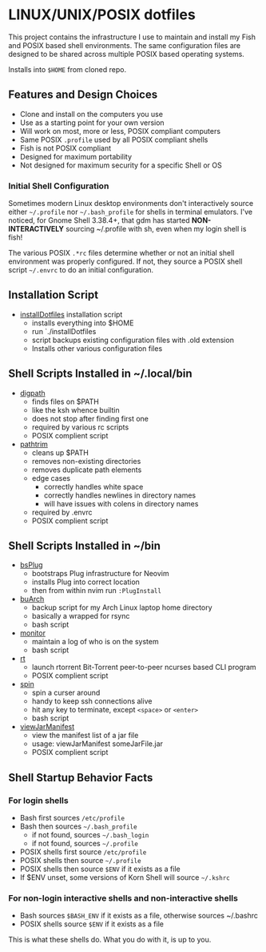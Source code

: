 # LINUX/UNIX/POSIX dotfiles

This project contains the infrastructure I use to
maintain and install my Fish and POSIX based shell
environments.  The same configuration files are
designed to be shared across multiple POSIX based
operating systems.

Installs into `$HOME` from cloned repo.

## Features and Design Choices

* Clone and install on the computers you use
* Use as a starting point for your own version
* Will work on most, more or less, POSIX compliant computers
* Same POSIX `.profile` used by all POSIX compliant shells
* Fish is not POSIX compliant
* Designed for maximum portability
* Not designed for maximum security for a specific Shell or OS

### Initial Shell Configuration

Sometimes modern Linux desktop environments don't interactively
source either `~/.profile` nor `~/.bash_profile` for shells in
terminal emulators.  I've noticed, for Gnome Shell 3.38.4+, that
gdm has started __NON-INTERACTIVELY__ sourcing ~/.profile with sh,
even when my login shell is fish!

The various POSIX `.*rc` files determine whether or not an
initial shell environment was properly configured.  If not,
they source a POSIX shell script `~/.envrc` to do an initial
configuration.

## Installation Script

* [installDotfiles](installDotfiles) installation script
  * installs everything into $HOME
  * run `./installDotfiles
  * script backups existing configuration files with .old extension
  * Installs other various configuration files

## Shell Scripts Installed in ~/.local/bin

* [digpath](bin/digpath)
  * finds files on $PATH
  * like the ksh whence builtin
  * does not stop after finding first one
  * required by various rc scripts
  * POSIX complient script
* [pathtrim](bin/pathtrim)
  * cleans up $PATH
  * removes non-existing directories
  * removes duplicate path elements
  * edge cases
    * correctly handles white space
    * correctly handles newlines in directory names
    * will have issues with colens in directory names
  * required by .envrc
  * POSIX complient script

## Shell Scripts Installed in ~/bin

* [bsPlug](bin/bsPlug)
  * bootstraps Plug infrastructure for Neovim
  * installs Plug into correct location
  * then from within nvim run `:PlugInstall`
* [buArch](bin/buArch)
  * backup script for my Arch Linux laptop home directory
  * basically a wrapped for rsync
  * bash script
* [monitor](bin/monitor)
  * maintain a log of who is on the system
  * bash script
* [rt](bin/rt)
  * launch rtorrent Bit-Torrent peer-to-peer ncurses based CLI program
  * POSIX complient script
* [spin](bin/spin)
  * spin a curser around
  * handy to keep ssh connections alive
  * hit any key to terminate, except `<space>` or `<enter>`
  * bash script
* [viewJarManifest](bin/viewJarManifest)
  * view the manifest list of a jar file
  * usage: viewJarManifest someJarFile.jar
  * POSIX complient script

## Shell Startup Behavior Facts

### For login shells

* Bash first sources `/etc/profile`
* Bash then sources `~/.bash_profile`
  * if not found, sources `~/.bash_login`
  * if not found, sources `~/.profile`
* POSIX shells first source `/etc/profile`
* POSIX shells then source `~/.profile`
* POSIX shells then source `$ENV` if it exists as a file
* If $ENV unset, some versions of Korn Shell will source `~/.kshrc`

### For non-login interactive shells and non-interactive shells

* Bash sources `$BASH_ENV` if it exists as a file, otherwise sources ~/.bashrc
* POSIX shells source `$ENV` if it exists as a file

This is what these shells do.  What you do with it, is up to you.
